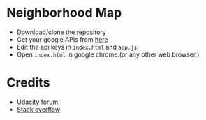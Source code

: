 # Neighborhood Map
* Download/clone the repository
* Get your google APIs from [here](console.developers.google.com)
* Edit the api keys in `index.html` and `app.js`.
* Open `index.html` in google chrome.(or any other web browser.)

# Credits
* [Udacity forum](https://discussions.udacity.com)
* [Stack overflow](https://stackoverflow.com/questions/tagged/google-maps-api-3)